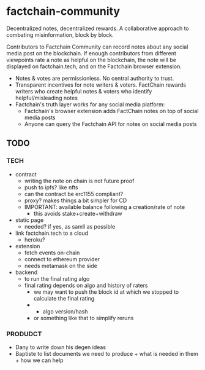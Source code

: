 # factchain-community

Decentralized notes, decentralized rewards. A collaborative approach to combating misinformation, block by block.

Contributors to Factchain Community can record notes about any social media post on the blockchain. If enough contributors from different viewpoints rate a note as helpful on the blockchain, the note will be displayed on factchain.tech, and on the Factchain browser extension.

- Notes & votes are permissionless. No central authority to trust.
- Transparent incentives for note writers & voters. FactChain rewards writers who create helpful notes & voters who identify helpful/misleading notes
- Factchain's truth layer works for any social media platform:
  - Factchain's browser extension adds FactChain notes on top of social media posts
  - Anyone can query the Factchain API for notes on social media posts

## TODO

### TECH

- contract
    - writing the note on chain is not future proof
    - push to ipfs? like nfts
    - can the contract be erc1155 compliant?
    - proxy? makes things a bit simpler for CD
    - IMPORTANT: available balance following a creation/rate of note
        - this avoids stake+create+withdraw
- static page
    - needed? if yes, as samll as possible
- link factchain.tech to a cloud
    - heroku?
- extension
    - fetch events on-chain
    - connect to ethereum provider
    - needs metamask on the side
- backend
    - to run the final rating algo
    - final rating depends on algo and history of raters
        - we may want to push the block id at which we stopped to calculate the final rating
        - + algo version/hash
        - or something like that to simplify reruns

### PRODUDCT

- Dany to write down his degen ideas
- Baptiste to list documents we need to produce + what is needed in them + how we can help
